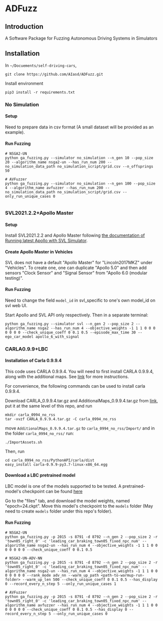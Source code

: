 # ADFuzz

## Introduction
A Software Package for Fuzzing Autonomous Driving Systems in Simulators


## Installation
In `~/Docuements/self-driving-cars`,
```
git clone https://github.com/AIasd/ADFuzz.git
```

Install environment
```
pip3 install -r requirements.txt
```


### No Simulation
#### Setup
Need to prepare data in csv format (A small dataset will be provided as an example).
#### Run Fuzzing
```
# NSGA2-UN
python ga_fuzzing.py --simulator no_simulation --n_gen 10 --pop_size 20 --algorithm_name nsga2-un --has_run_num 200 --no_simulation_data_path no_simulation_script/grid.csv --n_offsprings 50

# AVFuzzer
python ga_fuzzing.py --simulator no_simulation --n_gen 100 --pop_size 4 --algorithm_name avfuzzer --has_run_num 200 --no_simulation_data_path no_simulation_script/grid.csv --only_run_unique_cases 0


```

### SVL2021.2.2+Apollo Master
#### Setup
Install SVL2021.2.2 and Apollo Master following [the documentation of Running latest Apollo with SVL Simulator](https://www.svlsimulator.com/docs/system-under-test/apollo-master-instructions/).

#### Create Apollo Master in Vehicles
SVL does not have a default "Apollo Master" for "Lincoln2017MKZ" under "Vehicles". To create one, one can duplicate "Apollo 5.0" and then add sensors "Clock Sensor" and "Signal Sensor" from "Apollo 6.0 (modular testing)".

#### Run Fuzzing
Need to change the field `model_id` in svl_specific to one's own model_id on svl web UI.

Start Apollo and SVL API only respectively. Then in a separate terminal:
```
python ga_fuzzing.py --simulator svl --n_gen 2 --pop_size 2 --algorithm_name nsga2 --has_run_num 4 --objective_weights -1 1 1 0 0 0 0 0 0 0 --check_unique_coeff 0 0.1 0.5 --episode_max_time 30 --ego_car_model apollo_6_with_signal
```



### CARLA0.9.9+LBC
#### Installation of Carla 0.9.9.4
This code uses CARLA 0.9.9.4. You will need to first install CARLA 0.9.9.4, along with the additional maps.
See [link](https://github.com/carla-simulator/carla/releases/tag/0.9.9) for more instructions.

For convenience, the following commands can be used to install carla 0.9.9.4.

Download CARLA_0.9.9.4.tar.gz and AdditionalMaps_0.9.9.4.tar.gz from [link](https://github.com/carla-simulator/carla/releases/tag/0.9.9), put it at the same level of this repo, and run
```
mkdir carla_0994_no_rss
tar -xvzf CARLA_0.9.9.4.tar.gz -C carla_0994_no_rss
```
move `AdditionalMaps_0.9.9.4.tar.gz` to `carla_0994_no_rss/Import/` and in the folder `carla_0994_no_rss/` run:
```
./ImportAssets.sh
```
Then, run
```
cd carla_0994_no_rss/PythonAPI/carla/dist
easy_install carla-0.9.9-py3.7-linux-x86_64.egg
```

#### Download a LBC pretrained model
LBC model is one of the models supported to be tested. A pretrained-model's checkpoint can be found [here](https://app.wandb.ai/bradyz/2020_carla_challenge_lbc/runs/command_coefficient=0.01_sample_by=even_stage2/files)

Go to the "files" tab, and download the model weights, named "epoch=24.ckpt". Move this model's checkpoint to the `models` folder (May need to create `models` folder under this repo's folder).


#### Run Fuzzing
```
# NSGA2-UN
python ga_fuzzing.py -p 2015 -s 8791 -d 8792 --n_gen 2 --pop_size 2 -r 'town05_right_0' -c 'leading_car_braking_town05_fixed_npc_num' --algorithm_name nsga2-un --has_run_num 4 --objective_weights -1 1 1 0 0 0 0 0 0 0 --check_unique_coeff 0 0.1 0.5

# NSGA2-UN-ADV-NN
python ga_fuzzing.py -p 2015 -s 8791 -d 8792 --n_gen 2 --pop_size 2 -r 'town05_right_0' -c 'leading_car_braking_town05_fixed_npc_num' --algorithm_name nsga2-un --has_run_num 4 --objective_weights -1 1 1 0 0 0 0 0 0 0 --rank_mode adv_nn --warm_up_path <path-to-warmup-run-folder> --warm_up_len 500 --check_unique_coeff 0 0.1 0.5 --has_display 0 --record_every_n_step 5 --only_run_unique_cases 1

# AVFuzzer
python ga_fuzzing.py -p 2015 -s 8791 -d 8792 --n_gen 2 --pop_size 2 -r 'town05_right_0' -c 'leading_car_braking_town05_fixed_npc_num' --algorithm_name avfuzzer --has_run_num 4 --objective_weights -1 1 1 0 0 0 0 0 0 0 --check_unique_coeff 0 0.1 0.5 --has_display 0 --record_every_n_step 5 --only_run_unique_cases 0
```
